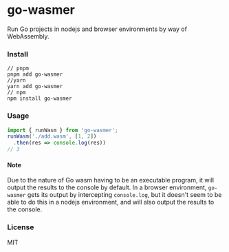 # go-wasmer

Run Go projects in nodejs and browser environments by way of WebAssembly.

### Install

```shell
// pnpm
pnpm add go-wasmer
//yarn
yarn add go-wasmer
// npm
npm install go-wasmer
```

### Usage

```ts
import { runWasm } from 'go-wasmer';
runWasm('./add.wasm', [1, 2])
  .then(res => console.log(res))
// 3
```

#### Note

Due to the nature of Go wasm having to be an executable program, it will output the results to the console by default. In a browser environment, `go-wasmer` gets its output by intercepting `console.log`, but it doesn't seem to be able to do this in a nodejs environment, and will also output the results to the console.

### License
MIT
